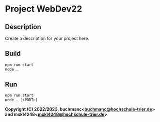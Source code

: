# Project WebDev22

## Description

Create a description for your project here.

## Build

```bash
npm run start
node .
```

## Run

```bash
npm run start
node . [<PORT>]
```

**Copyright (C) 2022/2023, buchmanc&lt;buchmanc@hochschule-trier.de&gt; and mxkl4248&lt;mxkl4248@hochschule-trier.de&gt;**
